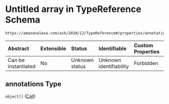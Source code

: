 # Untitled array in TypeReference Schema

```txt
https://amazonalexa.com/ask/2020/12/TypeReference#/properties/annotations
```



| Abstract            | Extensible | Status         | Identifiable            | Custom Properties | Additional Properties | Access Restrictions | Defined In                                                                     |
| :------------------ | :--------- | :------------- | :---------------------- | :---------------- | :-------------------- | :------------------ | :----------------------------------------------------------------------------- |
| Can be instantiated | No         | Unknown status | Unknown identifiability | Forbidden         | Allowed               | none                | [TypeReference.json*](../../schemas/TypeReference.json "open original schema") |

## annotations Type

`object[]` ([Call](actiondeclaration-properties-annotations-call.md))
